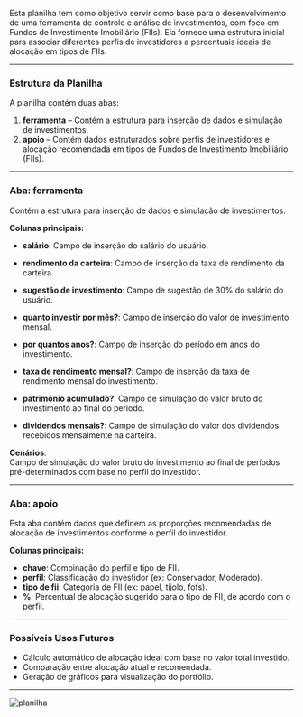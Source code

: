 Esta planilha tem como objetivo servir como base para o desenvolvimento de uma ferramenta de controle e análise de investimentos, com foco em Fundos de Investimento Imobiliário (FIIs). Ela fornece uma estrutura inicial para associar diferentes perfis de investidores a percentuais ideais de alocação em tipos de FIIs.

---

### **Estrutura da Planilha**  
A planilha contém duas abas:  

1. **ferramenta** – Contém a estrutura para inserção de dados e simulação de investimentos.  
2. **apoio** – Contém dados estruturados sobre perfis de investidores e alocação recomendada em tipos de Fundos de Investimento Imobiliário (FIIs).  

---

### **Aba: ferramenta**  
Contém a estrutura para inserção de dados e simulação de investimentos.  

**Colunas principais:**  
- **salário**: Campo de inserção do salário do usuário.  
- **rendimento da carteira**: Campo de inserção da taxa de rendimento da carteira.  
- **sugestão de investimento**: Campo de sugestão de 30% do salário do usuário.  

- **quanto investir por mês?**: Campo de inserção do valor de investimento mensal.  
- **por quantos anos?**: Campo de inserção do período em anos do investimento.  
- **taxa de rendimento mensal?**: Campo de inserção da taxa de rendimento mensal do investimento.  
- **patrimônio acumulado?**: Campo de simulação do valor bruto do investimento ao final do período.  
- **dividendos mensais?**: Campo de simulação do valor dos dividendos recebidos mensalmente na carteira.  

**Cenários**:  
Campo de simulação do valor bruto do investimento ao final de períodos pré-determinados com base no perfil do investidor.  

---

### **Aba: apoio**  
Esta aba contém dados que definem as proporções recomendadas de alocação de investimentos conforme o perfil do investidor.  

**Colunas principais:**  
- **chave**: Combinação do perfil e tipo de FII.  
- **perfil**: Classificação do investidor (ex: Conservador, Moderado).  
- **tipo de fii**: Categoria de FII (ex: papel, tijolo, fofs).  
- **%**: Percentual de alocação sugerido para o tipo de FII, de acordo com o perfil.  

---

### **Possíveis Usos Futuros**  
- Cálculo automático de alocação ideal com base no valor total investido.  
- Comparação entre alocação atual e recomendada.  
- Geração de gráficos para visualização do portfólio.  

---
![planilha](https://github.com/user-attachments/assets/1d3b43b0-b868-49ef-9e3e-f6717647b875)


    
